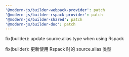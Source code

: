 ```yaml
---
'@modern-js/builder-webpack-provider': patch
'@modern-js/builder-rspack-provider': patch
'@modern-js/builder-shared': patch
'@modern-js/builder-doc': patch
---
```


fix(builder): update source.alias type when using Rspack

fix(builder): 更新使用 Rspack 时的 source.alias 类型
